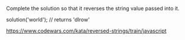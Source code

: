 Complete the solution so that it reverses the string value passed into it.

solution('world'); // returns 'dlrow'

https://www.codewars.com/kata/reversed-strings/train/javascript
